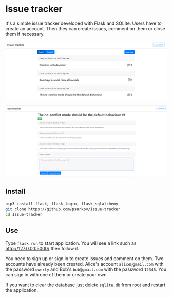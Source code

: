 # Issue tracker

It's a simple issue tracker developed with Flask and SQLite. Users have to create an account. Then they can create issues, comment on them or close them if necessary.

![Screen1](/images/Screen1.png)

![Screen2](/images/Screen2.png)
## Install

```bash
pip3 install flask, flask_login, flask_sqlalchemy
git clone https://github.com/psurkov/Issue-tracker
cd Issue-tracker
```

## Use

Type `flask run` to start application. You will see a link such as http://127.0.0.1:5000/ then follow it.

You need to sign up or sign in to create issues and comment on them. Two accounts have already been created. Alice's account `alice@gmail.com` with the password `qwerty` and Bob's `bob@gmail.com` with the password `12345`. You can sign in with one of them or create your own.

If you want to clear the database just delete `sqlite.db` from root and restart the application.
